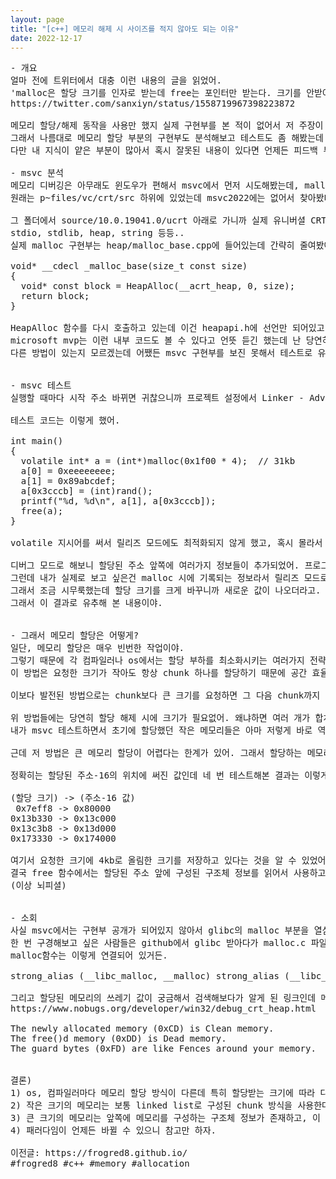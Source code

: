 ```yaml
---
layout: page
title: "[c++] 메모리 해제 시 사이즈를 적지 않아도 되는 이유"
date: 2022-12-17
---
```


<pre>
- 개요
얼마 전에 트위터에서 대충 이런 내용의 글을 읽었어.
'malloc은 할당 크기를 인자로 받는데 free는 포인터만 받는다. 크기를 안받아도 되는 이유는 포인터마다 크기를 저장하는 룩업테이블이 있기 때문이다.' 라는 글이야.
https://twitter.com/sanxiyn/status/1558719967398223872

메모리 할당/해제 동작을 사용만 했지 실제 구현부를 본 적이 없어서 저 주장이 참 그럴싸하더라고.
그래서 나름대로 메모리 할당 부분의 구현부도 분석해보고 테스트도 좀 해봤는데 그에 대해 정리한 내용이야.
다만 내 지식이 얕은 부분이 많아서 혹시 잘못된 내용이 있다면 언제든 피드백 부탁해.

- msvc 분석
메모리 디버깅은 아무래도 윈도우가 편해서 msvc에서 먼저 시도해봤는데, malloc 구현부는 CRT 라이브러리라서 코드가 공개되어 있어. 
원래는 p~files/vc/crt/src 하위에 있었는데 msvc2022에는 없어서 찾아봤더니 2015버전 이후로는 msvc 설치할 때에 "Universal CRT SDK" 패키지를 별도로 선택해서 설치해야 p~files/Windows Kits/10 에 생기더라.

그 폴더에서 source/10.0.19041.0/ucrt 아래로 가니까 실제 유니버셜 CRT 구현부가 들어있었어.
stdio, stdlib, heap, string 등등.. 
실제 malloc 구현부는 heap/malloc_base.cpp에 들어있는데 간략히 줄여봤어.

void* __cdecl _malloc_base(size_t const size)
{
  void* const block = HeapAlloc(__acrt_heap, 0, size);
  return block;
}

HeapAlloc 함수를 다시 호출하고 있는데 이건 heapapi.h에 선언만 되어있고 구현부는 볼 수가 없었어.
microsoft mvp는 이런 내부 코드도 볼 수 있다고 언뜻 듣긴 했는데 난 당연히 아니라서..
다른 방법이 있는지 모르겠는데 어쨌든 msvc 구현부를 보진 못해서 테스트로 유추해보기로 했어.


- msvc 테스트
실행할 때마다 시작 주소 바뀌면 귀찮으니까 프로젝트 설정에서 Linker - Advanced - Randomized Base Address 옵션을 꺼주면 동일한 주소로 나와서 편해. 당연하겠지만 동적 할당되는 메모리는 매번 달라.

테스트 코드는 이렇게 했어.

int main()
{
  volatile int* a = (int*)malloc(0x1f00 * 4);  // 31kb
  a[0] = 0xeeeeeeee;
  a[1] = 0x89abcdef;
  a[0x3cccb] = (int)rand();
  printf("%d, %d\n", a[1], a[0x3cccb]);
  free(a);
}

volatile 지시어를 써서 릴리즈 모드에도 최적화되지 않게 했고, 혹시 몰라서 랜덤값넣고 출력까지 해줬어. (요즘 컴파일러가 워낙에 똑똑해서..)

디버그 모드로 해보니 할당된 주소 앞쪽에 여러가지 정보들이 추가되었어. 프로그램이 실행되고 나서 메모리가 할당된 횟수, 메모리 크기, 할당을 요청한 명령 주소 등등.
그런데 내가 실제로 보고 싶은건 malloc 시에 기록되는 정보라서 릴리즈 모드로 해봤는데 몇 번을 바꿔봐도 메모리 주소 근처에 메모리 크기 정보 비슷한게 없는거야.
그래서 조금 시무룩했는데 할당 크기를 크게 바꾸니까 새로운 값이 나오더라고.
그래서 이 결과로 유추해 본 내용이야.


- 그래서 메모리 할당은 어떻게?
일단, 메모리 할당은 매우 빈번한 작업이야. 
그렇기 때문에 각 컴파일러나 os에서는 할당 부하를 최소화시키는 여러가지 전략을 쓰는데 대표적으로 chuck마다 고정 크기로 구성되어 있어서 메모리 할당 시 해당 chunk 주소를 전달하는거지.
이 방법은 요청한 크기가 작아도 항상 chunk 하나를 할당하기 때문에 공간 효율적이진 않지만 해제 비용도 거의 들지 않고 메모리 단편화가 없는 장점이 있어. 그리고 연속된 메모리는 그 자체로 캐시힛이 발생하는 부가적인 이득도 있고.

이보다 발전된 방법으로는 chunk보다 큰 크기를 요청하면 그 다음 chunk까지 합쳐서 전달해주는 방식이야. 할당할 때는 괜찮은데 해제할 때에 합쳐진 chunk를 분리하는 비용이 비싸지는 단점이 있어. 물론 메모리 단편화도 문제고.

위 방법들에는 당연히 할당 해제 시에 크기가 필요없어. 왜냐하면 여러 개가 합쳐져 있는 chunk를 반환하더라도 linked list로 구성된 next_chunk 주소값에서 빼면 바로 크기가 나오잖아.
내가 msvc 테스트하면서 초기에 할당했던 작은 메모리들은 아마 저렇게 바로 역산이 가능해서 크기값이 안보였을거야. 

근데 저 방법은 큰 메모리 할당이 어렵다는 한계가 있어. 그래서 할당하는 메모리 크기를 쭈욱 늘리면서 테스트해보니 역시나 520184byte, 약 507kb 이상이 할당되면 그 때부터 알고리즘이 바뀌면서 할당된 메모리 주소 앞에 여러가지 값이 존재했고, 거기서 크기로 예상되는 값을 얻을 수 있었어.

정확히는 할당된 주소-16의 위치에 써진 값인데 네 번 테스트해본 결과는 이렇게 나왔어.

(할당 크기) -> (주소-16 값)
 0x7eff8 -> 0x80000
0x13b330 -> 0x13c000
0x13c3b8 -> 0x13d000
0x173330 -> 0x174000

여기서 요청한 크기에 4kb로 올림한 크기를 저장하고 있다는 것을 알 수 있었어.
결국 free 함수에서는 할당된 주소 앞에 구성된 구조체 정보를 읽어서 사용하고 있을거야.
(이상 뇌피셜)


- 소회
사실 msvc에서는 구현부 공개가 되어있지 않아서 glibc의 malloc 부분을 열심히 분석해봤는데 워낙에 조건별 최적화를 많이 해놓다보니 온갖 비트 연산이 다 있고, 조건부도 많은데다 관련 코드 양이 어마어마해서 결국 큰 줄기만 분석하고 끝냈어.
한 번 구경해보고 싶은 사람들은 github에서 glibc 받아다가 malloc.c 파일의 __libc_malloc() 함수보면 될거야.
malloc함수는 이렇게 연결되어 있거든.

strong_alias (__libc_malloc, __malloc) strong_alias (__libc_malloc, malloc)

그리고 할당된 메모리의 쓰레기 값이 궁금해서 검색해보다가 알게 된 링크인데 메모리 구조가 잘 나와있어. (이걸 미리 봤었어야 삽질을 덜했을텐데..)
https://www.nobugs.org/developer/win32/debug_crt_heap.html

The newly allocated memory (0xCD) is Clean memory.
The free()d memory (0xDD) is Dead memory.
The guard bytes (0xFD) are like Fences around your memory.


결론)
1) os, 컴파일러마다 메모리 할당 방식이 다른데 특히 할당받는 크기에 따라 다른 방식을 사용하도록 발전해왔다.
2) 작은 크기의 메모리는 보통 linked list로 구성된 chunk 방식을 사용한다.
3) 큰 크기의 메모리는 앞쪽에 메모리를 구성하는 구조체 정보가 존재하고, 이 값으로 해제할 크기를 알아온다.
4) 패러다임이 언제든 바뀔 수 있으니 참고만 하자.

이전글: https://frogred8.github.io/
#frogred8 #c++ #memory #allocation
